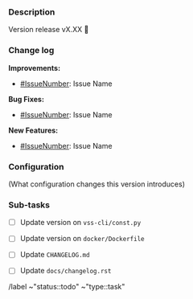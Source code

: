 
### Description

Version release vX.XX 🎉

### Change log

**Improvements:**
- [#IssueNumber](): Issue Name 

**Bug Fixes:**
- [#IssueNumber](): Issue Name

**New Features:**
- [#IssueNumber](): Issue Name

### Configuration

(What configuration changes this version introduces)

### Sub-tasks

- [ ] Update version on ``vss-cli/const.py``
- [ ] Update version on ``docker/Dockerfile``
- [ ] Update ``CHANGELOG.md``
- [ ] Update ``docs/changelog.rst``


/label ~"status::todo" ~"type::task"
